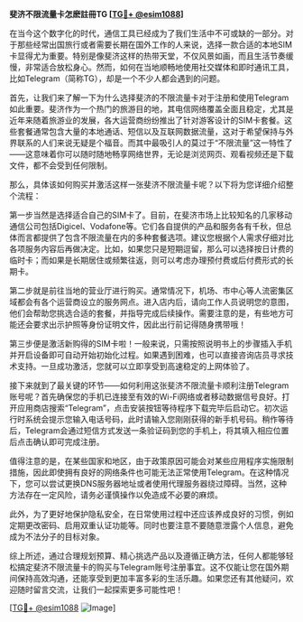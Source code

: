 **斐济不限流量卡怎麽註冊TG [[TG💪+ @esim1088](https://t.me/s/esim1088)]**

在当今这个数字化的时代，通信工具已经成为了我们生活中不可或缺的一部分。对于那些经常出国旅行或者需要长期在国外工作的人来说，选择一款合适的本地SIM卡显得尤为重要。特别是像斐济这样的热带天堂，不仅风景如画，而且生活节奏缓慢，非常适合放松身心。然而，如何在当地顺畅地使用社交媒体和即时通讯工具，比如Telegram（简称TG），却是一个不少人都会遇到的问题。

首先，让我们来了解一下为什么选择斐济的不限流量卡对于注册和使用Telegram如此重要。斐济作为一个热门的旅游目的地，其电信网络覆盖全面且稳定，尤其是近年来随着旅游业的发展，各大运营商纷纷推出了针对游客设计的SIM卡套餐。这些套餐通常包含大量的本地通话、短信以及互联网数据流量，这对于希望保持与外界联系的人们来说无疑是个福音。而其中最吸引人的莫过于“不限流量”这一特性了——这意味着你可以随时随地畅享网络世界，无论是浏览网页、观看视频还是下载文件，都不会受到任何限制。

那么，具体该如何购买并激活这样一张斐济不限流量卡呢？以下将为您详细介绍整个流程：

第一步当然是选择适合自己的SIM卡了。目前，在斐济市场上比较知名的几家移动通信公司包括Digicel、Vodafone等。它们各自提供的产品和服务各有千秋，但总体而言都提供了包含不限流量在内的多种套餐选项。建议您根据个人需求仔细对比各项服务内容后再做决定。比如，如果您只是短期逗留，那么可以选择按日计费的临时卡；而如果是长期居住或频繁往返，则可以考虑办理预付费或后付费形式的长期卡。

第二步就是前往当地的营业厅进行购买。通常情况下，机场、市中心等人流密集区域都会有各个运营商设立的服务网点。进入店内后，请向工作人员说明您的意图，他们会帮助您挑选合适的套餐，并指导完成后续操作。需要注意的是，有些地方可能还会要求出示护照等身份证明文件，因此出行前记得随身携带哦！

第三步便是激活新购得的SIM卡啦！一般来说，只需按照说明书上的步骤插入手机并开启设备即可自动开始初始化过程。如果遇到困难，也可以直接咨询店员寻求技术支持。一旦成功激活，您就可以立即享受到高速稳定的上网体验了。

接下来就到了最关键的环节——如何利用这张斐济不限流量卡顺利注册Telegram账号呢？首先确保您的手机已连接至有效的Wi-Fi网络或者移动数据信号良好。打开应用商店搜索“Telegram”，点击安装按钮等待程序下载完毕后启动它。初次运行时系统会提示您输入电话号码，此时请输入您刚刚获得的新手机号码。稍作等待后，Telegram会通过短信方式发送一条验证码到您的手机上，将其填入相应位置后点击确认即可完成注册。

值得注意的是，在某些国家和地区，由于政策原因可能会对某些应用程序实施限制措施，因此即使拥有良好的网络条件也可能无法正常使用Telegram。在这种情况下，您可以尝试更换DNS服务器地址或者使用代理服务器绕过障碍。当然，这种方法存在一定风险，请务必谨慎操作以免造成不必要的麻烦。

此外，为了更好地保护隐私安全，在日常使用过程中还应该养成良好的习惯，例如定期更改密码、启用双重认证功能等。同时也要注意不要随意泄露个人信息，避免成为不法分子的目标对象。

综上所述，通过合理规划预算、精心挑选产品以及遵循正确方法，任何人都能够轻松搞定斐济不限流量卡的购买与Telegram账号注册事宜。这不仅能让您在国外期间保持高效沟通，还能享受到更加丰富多彩的生活乐趣。如果您还有其他疑问，欢迎随时留言交流，让我们一起探索更多可能性吧！

[[TG💪+ @esim1088](https://t.me/s/esim1088) ![Image](https://i.postimg.cc/4NQfJmqS/Snipaste-2025-05-13-00-14-12.png)]